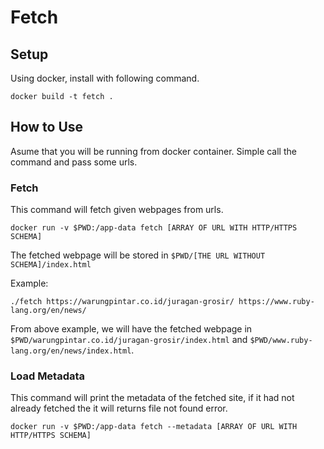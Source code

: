 # Fetch

## Setup

Using docker, install with following command.

```
docker build -t fetch .
```

## How to Use

Asume that you will be running from docker container.
Simple call the command and pass some urls.

### Fetch

This command will fetch given webpages from urls.

```
docker run -v $PWD:/app-data fetch [ARRAY OF URL WITH HTTP/HTTPS SCHEMA]
```

The fetched webpage will be stored in `$PWD/[THE URL WITHOUT SCHEMA]/index.html`

Example:

```
./fetch https://warungpintar.co.id/juragan-grosir/ https://www.ruby-lang.org/en/news/
```

From above example, we will have the fetched webpage in `$PWD/warungpintar.co.id/juragan-grosir/index.html` and `$PWD/www.ruby-lang.org/en/news/index.html`.

### Load Metadata

This command will print the metadata of the fetched site,
if it had not already fetched the it will returns file not found error.

```
docker run -v $PWD:/app-data fetch --metadata [ARRAY OF URL WITH HTTP/HTTPS SCHEMA]
```
